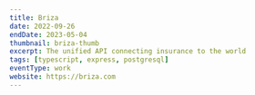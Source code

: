 ```yaml
---
title: Briza
date: 2022-09-26
endDate: 2023-05-04
thumbnail: briza-thumb
excerpt: The unified API connecting insurance to the world
tags: [typescript, express, postgresql]
eventType: work
website: https://briza.com
---
```

